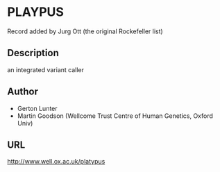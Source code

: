 # PLAYPUS
Record added by Jurg Ott (the original Rockefeller list)

## Description
an integrated variant caller

## Author
* Gerton Lunter
* Martin Goodson (Wellcome Trust Centre of Human Genetics, Oxford Univ)

## URL
http://www.well.ox.ac.uk/platypus
